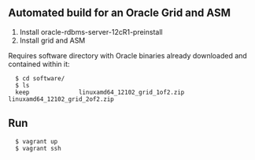 Automated build for an Oracle Grid and ASM
------------------------------------------

1. Install oracle-rdbms-server-12cR1-preinstall
2. Install grid and ASM 

Requires software directory with Oracle binaries already downloaded and contained within it:

```
  $ cd software/
  $ ls
  keep				linuxamd64_12102_grid_1of2.zip	linuxamd64_12102_grid_2of2.zip
```

Run
---
```
  $ vagrant up
  $ vagrant ssh
```
